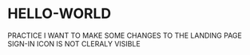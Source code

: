 # HELLO-WORLD
PRACTICE
I WANT TO MAKE SOME CHANGES TO THE LANDING PAGE
SIGN-IN ICON IS NOT CLERALY VISIBLE
